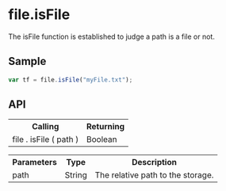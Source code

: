 <H1>file.isFile</H1>

The isFile function is established to judge a path is a file or not.

<h2>Sample</h2>

```javascript
var tf = file.isFile("myFile.txt");
```

<h2>API</h2>

<table>
<tr><th>Calling</th><th>Returning</th></tr>
<tr><td>file . isFile ( path )</td><td>Boolean</td></tr>
</table>


<table>
<tr><th>Parameters</th><th>Type</th><th>Description</th></tr>
<tr><td>path</td><td>String</td><td>The relative path to the storage.</td></tr>
</table>
